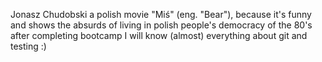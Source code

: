 Jonasz Chudobski
a polish movie "Miś" (eng. "Bear"), because it's funny and shows the absurds of living in polish people's democracy of the 80's
after completing bootcamp I will know (almost) everything about git and testing :)
